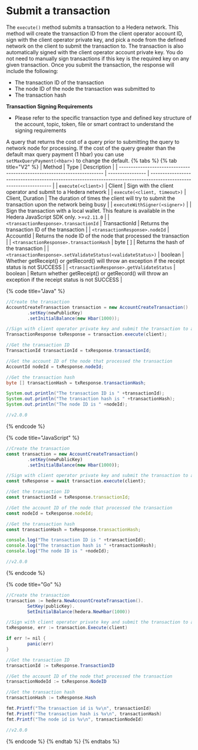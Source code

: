 # Submit a transaction

The `execute()` method submits a transaction to a Hedera network. This method will create the transaction ID from the client operator account ID, sign with the client operator private key, and pick a node from the defined network on the client to submit the transaction to. The transaction is also automatically signed with the client operator account private key. You do not need to manually sign transactions if this key is the required key on any given transaction. Once you submit the transaction, the response will include the following:

* The transaction ID of the transaction
* The node ID of the node the transaction was submitted to
* The transaction hash

**Transaction Signing Requirements**

* Please refer to the specific transaction type and defined key structure of the account, topic, token, file or smart contract to understand the signing requirements

A query that returns the cost of a query prior to submitting the query to network node for processing. If the cost of the query greater than the default max query payment (1 hbar) you can use `setMaxQueryPayment(<hbar>)` to change the default.
{% tabs %}
{% tab title="V2" %}
| Method                                                                  | Type             | Description                                                                                                        |
| ----------------------------------------------------------------------- | ---------------- | ------------------------------------------------------------------------------------------------------------------ |
| `execute(<client>)`                                               | Client           | Sign with the client operator and submit to a Hedera network                                                       |
| `execute(<client, timeout>)`                                      | Client, Duration | The duration of times the client will try to submit the transaction upon the network being busy                    |
| `executeWithSigner(<signer>)`                                     |                  | Sign the transaction with a local wallet. This feature is available in the Hedera JavaScript SDK only. >=`v2.11.0` |
| `<transactionResponse>.transactionId`                             | TransactionId    | Returns the transaction ID of the transaction                                                                      |
| `<transactionResponse>.nodeId`                                    | AccountId        | Returns the node ID of the node that processed the transaction                                                     |
| `<transactionResponse>.transactionHash`                           | byte \[ ]       | Returns the hash of the transaction                                                                                |
| `<transactionResponse>.setValidateStatus(<validateStatus>)` | boolean          | Whether getReceipt() or getRecord() will throw an exception if the receipt status is not SUCCESS                   |
| `<transactionResponse>.getValidateStatus`                         | boolean          | Return whether getReceipt() or getRecord() will throw an exception if the receipt status is not SUCCESS            |

{% code title="Java" %}
```java
//Create the transaction
AccountCreateTransaction transaction = new AccountCreateTransaction()
        .setKey(newPublicKey)
        .setInitialBalance(new Hbar(1000));

//Sign with client operator private key and submit the transaction to a Hedera network
TransactionResponse txResponse = transaction.execute(client);

//Get the transaction ID
TransactionId transactionId = txResponse.transactionId;

//Get the account ID of the node that processed the transaction
AccountId nodeId = txResponse.nodeId;

//Get the transaction hash
byte [] transactionHash = txResponse.transactionHash;

System.out.println("The transaction ID is " +transactionId);
System.out.println("The transaction hash is " +transactionHash);
System.out.println("The node ID is " +nodeId);

//v2.0.0
```
{% endcode %}

{% code title="JavaScript" %}
```javascript
//Create the transaction
const transaction = new AccountCreateTransaction()
        .setKey(newPublicKey)
        .setInitialBalance(new Hbar(1000));

//Sign with client operator private key and submit the transaction to a Hedera network
const txResponse = await transaction.execute(client);

//Get the transaction ID
const transactionId = txResponse.transactionId;

//Get the account ID of the node that processed the transaction
const nodeId = txResponse.nodeId;

//Get the transaction hash
const transactionHash = txResponse.transactionHash;

console.log("The transaction ID is " +transactionId);
console.log("The transaction hash is " +transactionHash);
console.log("The node ID is " +nodeId);

//v2.0.0
```
{% endcode %}

{% code title="Go" %}
```java
//Create the transaction
transaction := hedera.NewAccountCreateTransaction().
        SetKey(publicKey).
        SetInitialBalance(hedera.NewHbar(1000))

//Sign with client operator private key and submit the transaction to a Hedera network
txResponse, err := transaction.Execute(client)

if err != nil {
        panic(err)
}

//Get the transaction ID
transactionId := txResponse.TransactionID

//Get the account ID of the node that processed the transaction
transactionNodeId := txResponse.NodeID

//Get the transaction hash
transactionHash := txResponse.Hash

fmt.Printf("The transaction id is %v\n", transactionId)
fmt.Printf("The transaction hash is %v\n", transactionHash)
fmt.Printf("The node id is %v\n", transactionNodeId)

//v2.0.0
```
{% endcode %}
{% endtab %}
{% endtabs %}
